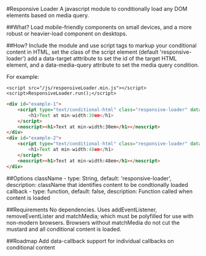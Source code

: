 #Responsive Loader
A javascript module to conditionally load any DOM elements based on media query.

##What?
Load mobile-friendly components on small devices, and a more robust or heavier-load component on desktops.

##How?
Include the module and use script tags to markup your conditional content in HTML, set the class of the script element (default 'responsive-loader') add a data-target atttribute to set the id of the target HTML element, and a data-media-query attribute to set the media query condition.

For example:

```
<script src="/js/responsiveLoader.min.js"></script>
<script>ResponsiveLoader.run();</script>
```

```html
<div id="example-1">
	<script type="text/conditional-html" class="responsive-loader" data-target="example-1" data-media-query='(min-width:30em)'>
		<h1>Text at min-width:30em</h1>
	</script>
	<noscript><h1>Text at min-width:30em</h1></noscript>
</div>
<div id="example-2">
	<script type="text/conditional-html" class="responsive-loader" data-target="example-1" data-media-query='(min-width:48em)'>
		<h1>Text at min-width:48em</h1>
	</script>
	<noscript><h1>Text at min-width:48em</h1></noscript>
</div>
```

##Options
className - type: String, default: 'responsive-loader', description: className that identifies content to be condtionally loaded
callback - type: function, default: false, description: Function called when content is loaded

##Requirements
No dependencies. Uses addEventListener, removeEventLister and matchMedia; which must be polyfilled for use with non-modern browsers. Browsers without matchMedia do not cut the mustard and all conditional content is loaded.

##Roadmap
Add data-callback support for individual callbacks on conditional content